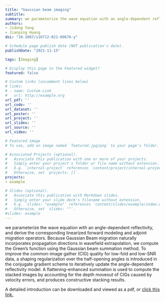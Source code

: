 ```yaml
---
title: "Gaussian beam imaging"
subtitle: 
summary: we parameterize the wave equation with an angle-dependent reflectivity, and derive the corresponding linearized forward modeling and adjoint migration operators.   
authors:
- Jidong Yang
- Jianping Huang
doi: "10.1007/s10712-021-09676-y"

# Schedule page publish date (NOT publication's date).
publishDate: "2021-11-15"

tags: [Imaging]

# Display this page in the Featured widget?
featured: false

# Custom links (uncomment lines below)
# links:
# - name: Custom Link
#   url: http://example.org
url_pdf: ''
url_code: ''
url_dataset: ''
url_poster: ''
url_project: ''
url_slides: ''
url_source: ''
url_video: ''

# Featured image
# To use, add an image named `featured.jpg/png` to your page's folder. 

# Associated Projects (optional).
#   Associate this publication with one or more of your projects.
#   Simply enter your project's folder or file name without extension.
#   E.g. `internal-project` references `content/project/internal-project/index.md`.
#   Otherwise, set `projects: []`.
projects:
- example

# Slides (optional).
#   Associate this publication with Markdown slides.
#   Simply enter your slide deck's filename without extension.
#   E.g. `slides: "example"` references `content/slides/example/index.md`.
#   Otherwise, set `slides: ""`.
#slides: example
---
```


we parameterize the wave equation with an angle-dependent reflectivity, and derive the corresponding linearized forward modeling and adjoint migration operators. Because Gaussian Beam migration naturally incorporates propagation directions in wavefield extrapolation, we compute the Green’s function using the Gaussian beam summation method. To improve the common-image gather (CIG) quality for low-fold and low-SNR data, a shaping regularization over the half-opening angles is introduced in the conjugate gradient scheme to iteratively update the angle-dependent reflectivity model. A flattening-enhanced summation is used to compute the stacked images by accounting for the depth moveout of CIGs caused by velocity errors, and produces constructive stacking results.

A detailed introduction can be downloaded and viewed as a pdf, or [click this link.](https://link.springer.com/article/10.1007/s10712-021-09676-y)
